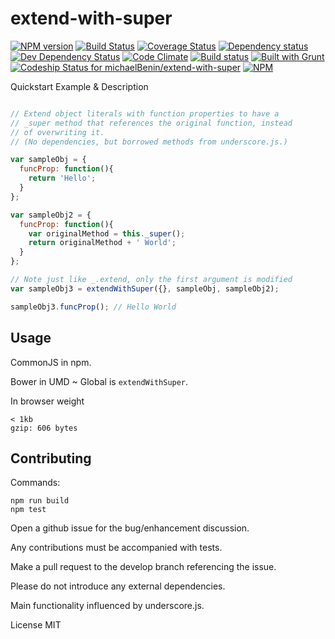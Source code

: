 # extend-with-super

[![NPM version](https://badge.fury.io/js/extend-with-super.svg)](http://badge.fury.io/js/extend-with-super) [![Build Status](https://travis-ci.org/michaelBenin/extend-with-super.svg)](https://travis-ci.org/michaelBenin/extend-with-super) [![Coverage Status](https://coveralls.io/repos/michaelbenin/extend-with-super/badge.png)](https://coveralls.io/r/michaelbenin/extend-with-super)
 [![Dependency status](https://david-dm.org/michaelbenin/extend-with-super/status.png)](https://david-dm.org/michaelbenin/extend-with-super#info=dependencies&view=table) [![Dev Dependency Status](https://david-dm.org/michaelbenin/extend-with-super/dev-status.png)](https://david-dm.org/michaelbenin/extend-with-super#info=devDependencies&view=table) [![Code Climate](https://codeclimate.com/github/michaelBenin/extend-with-super/badges/gpa.svg)](https://codeclimate.com/github/michaelBenin/extend-with-super) [![Build status](https://ci.appveyor.com/api/projects/status/59kuldya02qk7byu?svg=true)](https://ci.appveyor.com/project/michaelBenin39964/extend-with-super)
 [![Built with Grunt](https://cdn.gruntjs.com/builtwith.png)](http://gruntjs.com/) [![Codeship Status for michaelBenin/extend-with-super](https://codeship.com/projects/980edb90-87e6-0132-1c4e-2af52e5bc1ec/status)](https://codeship.com/projects/59289/)
[![NPM](https://nodei.co/npm/extend-with-super.png?downloads=true&stars=true)](https://nodei.co/npm/extend-with-super/)

Quickstart Example & Description

```javascript

// Extend object literals with function properties to have a
// _super method that references the original function, instead
// of overwriting it.
// (No dependencies, but borrowed methods from underscore.js.)

var sampleObj = {
  funcProp: function(){
    return 'Hello';
  }
};

var sampleObj2 = {
  funcProp: function(){
    var originalMethod = this._super();
    return originalMethod + ' World';
  }
};

// Note just like _.extend, only the first argument is modified
var sampleObj3 = extendWithSuper({}, sampleObj, sampleObj2);

sampleObj3.funcProp(); // Hello World

```

## Usage

CommonJS in npm.

Bower in UMD ~ Global is `extendWithSuper`.

In browser weight

    < 1kb
    gzip: 606 bytes

## Contributing

Commands:

    npm run build
    npm test

Open a github issue for the bug/enhancement discussion.

Any contributions must be accompanied with tests.

Make a pull request to the develop branch referencing the issue.

Please do not introduce any external dependencies.

Main functionality influenced by underscore.js.


License MIT

